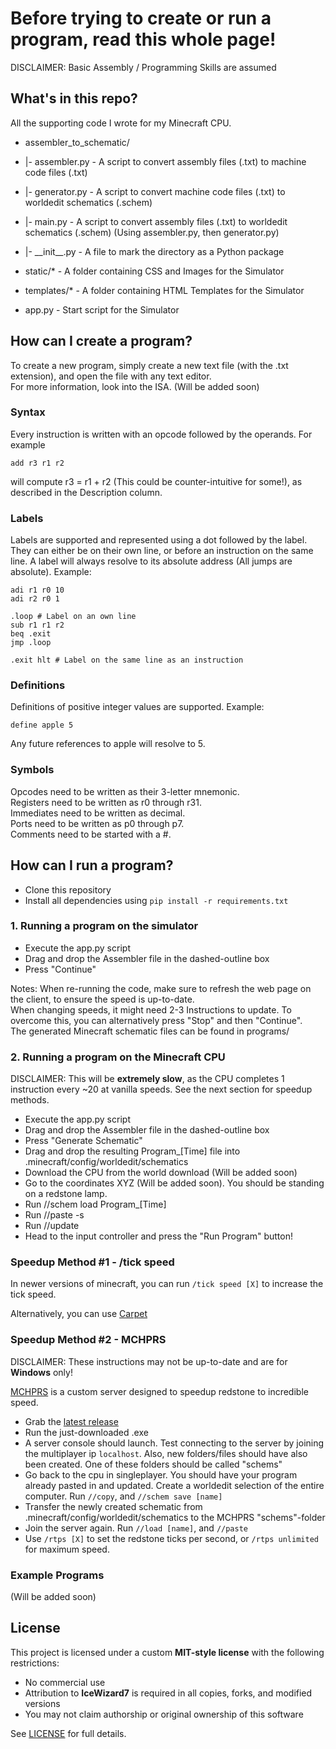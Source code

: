 # Before trying to create or run a program, read this whole page!
DISCLAIMER: Basic Assembly / Programming Skills are assumed

## What's in this repo?

All the supporting code I wrote for my Minecraft CPU.

- assembler_to_schematic/
- |- assembler.py - A script to convert assembly files (.txt) to machine code files (.txt)
- |- generator.py - A script to convert machine code files (.txt) to worldedit schematics (.schem)
- |- main.py - A script to convert assembly files (.txt) to worldedit schematics (.schem) (Using assembler.py, then generator.py)
- |- \_\_init\_\_.py - A file to mark the directory as a Python package


- static/* - A folder containing CSS and Images for the Simulator


- templates/* - A folder containing HTML Templates for the Simulator


- app.py - Start script for the Simulator

## How can I create a program?

To create a new program, simply create a new text file (with the .txt extension), and open the file with any text editor. \
For more information, look into the ISA. (Will be added soon)

### Syntax

Every instruction is written with an opcode followed by the operands. For example

``add r3 r1 r2``

will compute r3 = r1 + r2 (This could be counter-intuitive for some!), as  described in the Description column.

### Labels

Labels are supported and represented using a dot followed by the label. They can either be on their own line, or before an instruction on the same line. A label will always resolve to its absolute address (All jumps are absolute). Example:

```
adi r1 r0 10
adi r2 r0 1

.loop # Label on an own line
sub r1 r1 r2
beq .exit
jmp .loop

.exit hlt # Label on the same line as an instruction
```

### Definitions

Definitions of positive integer values are supported. Example:

```
define apple 5
```

Any future references to apple will resolve to 5.

### Symbols

Opcodes need to be written as their 3-letter mnemonic. \
Registers need to be written as r0 through r31. \
Immediates need to be written as decimal. \
Ports need to be written as p0 through p7. \
Comments need to be started with a #.

## How can I run a program?

- Clone this repository
- Install all dependencies using
```pip install -r requirements.txt```

### 1. Running a program on the simulator

- Execute the app.py script
- Drag and drop the Assembler file in the dashed-outline box
- Press "Continue"

Notes:
When re-running the code, make sure to refresh the web page on the client, to ensure the speed is up-to-date.\
When changing speeds, it might need 2-3 Instructions to update. To overcome this, you can alternatively press "Stop" and then "Continue". \
The generated Minecraft schematic files can be found in programs/

### 2. Running a program on the Minecraft CPU
DISCLAIMER: This will be **extremely slow**, as the CPU completes 1 instruction every ~20 at vanilla speeds. See the next section for speedup methods.

- Execute the app.py script
- Drag and drop the Assembler file in the dashed-outline box
- Press "Generate Schematic"
- Drag and drop the resulting Program\_\[Time\] file into .minecraft/config/worldedit/schematics
- Download the CPU from the world download (Will be added soon)
- Go to the coordinates XYZ (Will be added soon). You should be standing on a redstone lamp.
- Run //schem load Program\_\[Time\]
- Run //paste -s
- Run //update
- Head to the input controller and press the "Run Program" button!

### Speedup Method #1 - /tick speed

In newer versions of minecraft, you can run
``/tick speed [X]`` to increase the tick speed.

Alternatively, you can use [Carpet](https://www.curseforge.com/minecraft/mc-mods/carpe)

### Speedup Method #2 - MCHPRS
DISCLAIMER: These instructions may not be up-to-date and are for **Windows** only!

[MCHPRS](https://github.com/MCHPR/MCHPRS/releases) is a custom server designed to speedup redstone to incredible speed.

- Grab the [latest release](https://github.com/MCHPR/MCHPRS/releases)
- Run the just-downloaded .exe
- A server console should launch. Test connecting to the server by joining the multiplayer ip ```localhost```. Also, new folders/files should have also been created. One of these folders should be called "schems"
- Go back to the cpu in singleplayer. You should have your program already pasted in and updated. Create a worldedit selection of the entire computer. Run ``//copy``, and ```//schem save [name]```
- Transfer the newly created schematic from .minecraft/config/worldedit/schematics to the MCHPRS "schems"-folder
- Join the server again. Run ```//load [name]```, and ```//paste```
- Use ```/rtps [X]``` to set the redstone ticks per second, or ```/rtps unlimited``` for maximum speed.



### Example Programs
(Will be added soon)


## License

This project is licensed under a custom **MIT-style license** with the following restrictions:
- No commercial use
- Attribution to **IceWizard7** is required in all copies, forks, and modified versions
- You may not claim authorship or original ownership of this software

See [LICENSE](./LICENSE) for full details.
